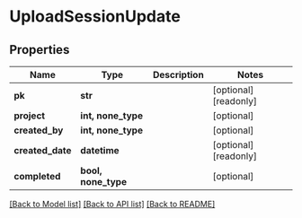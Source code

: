 # UploadSessionUpdate


## Properties
Name | Type | Description | Notes
------------ | ------------- | ------------- | -------------
**pk** | **str** |  | [optional] [readonly] 
**project** | **int, none_type** |  | [optional] 
**created_by** | **int, none_type** |  | [optional] 
**created_date** | **datetime** |  | [optional] [readonly] 
**completed** | **bool, none_type** |  | [optional] 

[[Back to Model list]](../README.md#documentation-for-models) [[Back to API list]](../README.md#documentation-for-api-endpoints) [[Back to README]](../README.md)


